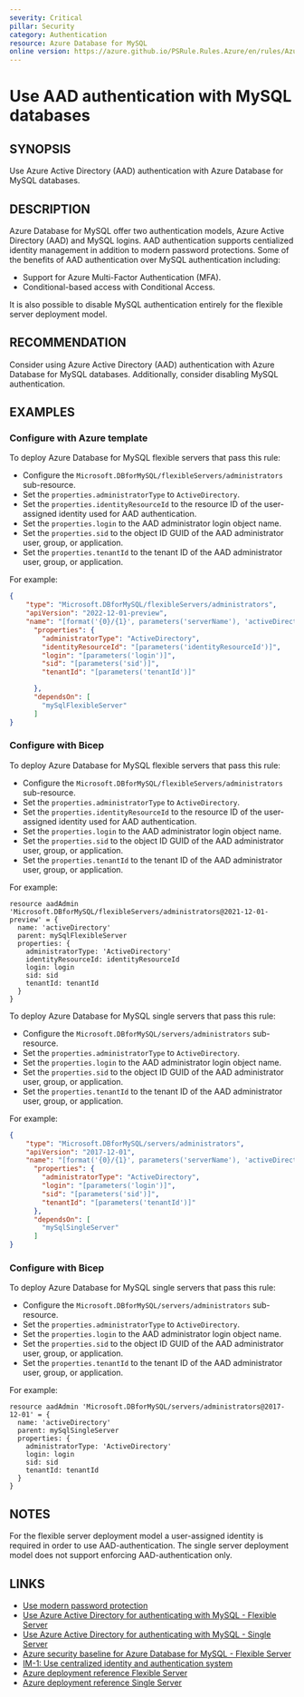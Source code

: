 ```yaml
---
severity: Critical
pillar: Security
category: Authentication
resource: Azure Database for MySQL
online version: https://azure.github.io/PSRule.Rules.Azure/en/rules/Azure.MySQL.AAD/
---
```


# Use AAD authentication with MySQL databases

## SYNOPSIS

Use Azure Active Directory (AAD) authentication with Azure Database for MySQL databases.

## DESCRIPTION

Azure Database for MySQL offer two authentication models, Azure Active Directory (AAD) and MySQL logins.
AAD authentication supports centialized identity management in addition to modern password protections.
Some of the benefits of AAD authentication over MySQL authentication including:

- Support for Azure Multi-Factor Authentication (MFA).
- Conditional-based access with Conditional Access.

It is also possible to disable MySQL authentication entirely for the flexible server deployment model.

## RECOMMENDATION

Consider using Azure Active Directory (AAD) authentication with Azure Database for MySQL databases.
Additionally, consider disabling MySQL authentication.

## EXAMPLES

### Configure with Azure template

To deploy Azure Database for MySQL flexible servers that pass this rule:

- Configure the `Microsoft.DBforMySQL/flexibleServers/administrators` sub-resource.
- Set the `properties.administratorType` to `ActiveDirectory`.
- Set the `properties.identityResourceId` to the resource ID of the user-assigned identity used for AAD authentication.
- Set the `properties.login` to the AAD administrator login object name.
- Set the `properties.sid` to the object ID GUID of the AAD administrator user, group, or application.
- Set the `properties.tenantId` to the tenant ID of the AAD administrator user, group, or application.

For example:

```json
{
    "type": "Microsoft.DBforMySQL/flexibleServers/administrators",
    "apiVersion": "2022-12-01-preview",
    "name": "[format('{0}/{1}', parameters('serverName'), 'activeDirectory')]",
      "properties": {
        "administratorType": "ActiveDirectory",
        "identityResourceId": "[parameters('identityResourceId')]",
        "login": "[parameters('login')]",
        "sid": "[parameters('sid')]",
        "tenantId": "[parameters('tenantId')]"

      },
      "dependsOn": [
        "mySqlFlexibleServer"
      ]
}
```

### Configure with Bicep

To deploy Azure Database for MySQL flexible servers that pass this rule:

- Configure the `Microsoft.DBforMySQL/flexibleServers/administrators` sub-resource.
- Set the `properties.administratorType` to `ActiveDirectory`.
- Set the `properties.identityResourceId` to the resource ID of the user-assigned identity used for AAD authentication.
- Set the `properties.login` to the AAD administrator login object name.
- Set the `properties.sid` to the object ID GUID of the AAD administrator user, group, or application.
- Set the `properties.tenantId` to the tenant ID of the AAD administrator user, group, or application.

For example:

```bicep
resource aadAdmin 'Microsoft.DBforMySQL/flexibleServers/administrators@2021-12-01-preview' = {
  name: 'activeDirectory'
  parent: mySqlFlexibleServer
  properties: {
    administratorType: 'ActiveDirectory'
    identityResourceId: identityResourceId
    login: login
    sid: sid
    tenantId: tenantId
  }
}
```

To deploy Azure Database for MySQL single servers that pass this rule:

- Configure the `Microsoft.DBforMySQL/servers/administrators` sub-resource.
- Set the `properties.administratorType` to `ActiveDirectory`.
- Set the `properties.login` to the AAD administrator login object name.
- Set the `properties.sid` to the object ID GUID of the AAD administrator user, group, or application.
- Set the `properties.tenantId` to the tenant ID of the AAD administrator user, group, or application.

For example:

```json
{
    "type": "Microsoft.DBforMySQL/servers/administrators",
    "apiVersion": "2017-12-01",
    "name": "[format('{0}/{1}', parameters('serverName'), 'activeDirectory')]",
      "properties": {
        "administratorType": "ActiveDirectory",
        "login": "[parameters('login')]",
        "sid": "[parameters('sid')]",
        "tenantId": "[parameters('tenantId')]"
      },
      "dependsOn": [
        "mySqlSingleServer"
      ]
}
```

### Configure with Bicep

To deploy Azure Database for MySQL single servers that pass this rule:

- Configure the `Microsoft.DBforMySQL/servers/administrators` sub-resource.
- Set the `properties.administratorType` to `ActiveDirectory`.
- Set the `properties.login` to the AAD administrator login object name.
- Set the `properties.sid` to the object ID GUID of the AAD administrator user, group, or application.
- Set the `properties.tenantId` to the tenant ID of the AAD administrator user, group, or application.

For example:

```bicep
resource aadAdmin 'Microsoft.DBforMySQL/servers/administrators@2017-12-01' = {
  name: 'activeDirectory'
  parent: mySqlSingleServer
  properties: {
    administratorType: 'ActiveDirectory'
    login: login
    sid: sid
    tenantId: tenantId
  }
}
```

## NOTES

For the flexible server deployment model a user-assigned identity is required in order to use AAD-authentication. The single server deployment model does not support enforcing AAD-authentication only.

## LINKS

- [Use modern password protection](https://learn.microsoft.com/azure/architecture/framework/security/design-identity-authentication#use-modern-password-protection)
- [Use Azure Active Directory for authenticating with MySQL - Flexible Server](https://learn.microsoft.com/azure/mysql/flexible-server/concepts-azure-ad-authentication)
- [Use Azure Active Directory for authenticating with MySQL - Single Server](https://learn.microsoft.com/azure/mysql/single-server/concepts-azure-ad-authentication)
- [Azure security baseline for Azure Database for MySQL - Flexible Server](https://learn.microsoft.com/security/benchmark/azure/baselines/azure-database-for-mysql-flexible-server-security-baseline)
- [IM-1: Use centralized identity and authentication system](https://learn.microsoft.com/security/benchmark/azure/baselines/azure-database-for-mysql-flexible-server-security-baseline#im-1-use-centralized-identity-and-authentication-system)
- [Azure deployment reference Flexible Server](https://learn.microsoft.com/azure/templates/microsoft.dbformysql/flexibleservers/administrators)
- [Azure deployment reference Single Server](https://learn.microsoft.com/azure/templates/microsoft.dbformysql/servers/administrators)
